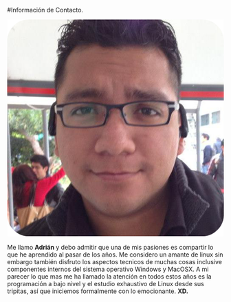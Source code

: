 #Información de Contacto.

![yo](Imagenes/yo.png)

Me llamo **Adrián** y debo admitir que una de mis pasiones es compartir lo que he aprendido al pasar de los años.
Me considero un amante de linux sin embargo también disfruto los aspectos tecnicos de muchas cosas inclusive componentes internos del sistema operativo Windows y MacOSX.
A mi parecer lo que mas me ha llamado la atención en todos estos años es la programación a bajo nivel y el estudio exhaustivo de Linux desde sus tripitas, así que iniciemos formalmente con lo emocionante. 
**XD.**